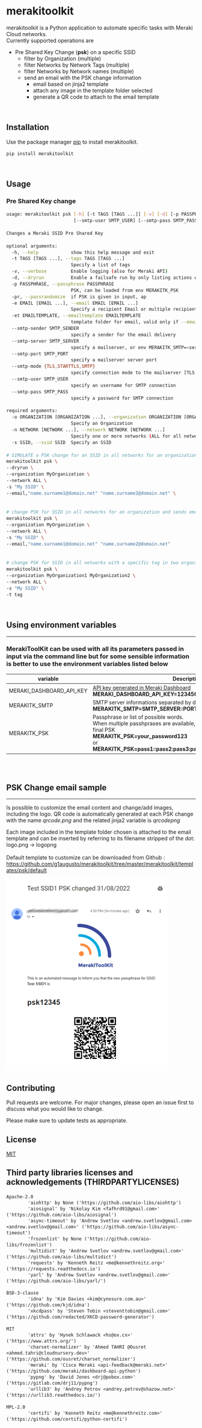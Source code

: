 # merakitoolkit

merakitoolkit is a Python application to automate specific tasks with Meraki Cloud networks.<br>
Currently supported operations are
- Pre Shared Key Change (**psk**) on a specific SSID
  - filter by Organization (multiple)
  - filter Networks by Network Tags (multiple)
  - filter Networks by Network names (multiple)
  - send an email with the PSK change information
    - email based on jinja2 template
    - attach any image in the template folder selected
    - generate a QR code to attach to the email template

<br>


## Installation

Use the package manager [pip](https://pip.pypa.io/en/stable/) to install merakitoolkit.

```bash
pip install merakitoolkit
```
<br>

## Usage
### Pre Shared Key change
```bash
usage: merakitoolkit psk [-h] [-t TAGS [TAGS ...]] [-v] [-d] [-p PASSPHRASE] [-pr] [-e EMAIL [EMAIL ...]] [-et EMAILTEMPLATE] [--smtp-sender SMTP_SENDER] [--smtp-server SMTP_SERVER] [--smtp-port SMTP_PORT] [--smtp-mode {TLS,STARTTLS,SMTP}]
                         [--smtp-user SMTP_USER] [--smtp-pass SMTP_PASS] -o ORGANIZATION [ORGANIZATION ...] -n NETWORK [NETWORK ...] -s SSID

Changes a Meraki SSID Pre Shared Key

optional arguments:
  -h, --help            show this help message and exit
  -t TAGS [TAGS ...], --tags TAGS [TAGS ...]
                        Specify a list of tags
  -v, --verbose         Enable logging (also for Meraki API)
  -d, --dryrun          Enable a failsafe run by only listing actions without applying them
  -p PASSPHRASE, --passphrase PASSPHRASE
                        PSK, can be loaded from env MERAKITK_PSK
  -pr, --passrandomize  if PSK is given in input, ap
  -e EMAIL [EMAIL ...], --email EMAIL [EMAIL ...]
                        Specify a recipient Email or multiple recipients
  -et EMAILTEMPLATE, --emailtemplate EMAILTEMPLATE
                        template folder for email, valid only if --email is set
  --smtp-sender SMTP_SENDER
                        specify a sender for the email delivery
  --smtp-server SMTP_SERVER
                        specify a mailserver, or env MERAKITK_SMTP=<server>:<port>:<mode>:<user>:<pass>
  --smtp-port SMTP_PORT
                        specify a mailserver server port
  --smtp-mode {TLS,STARTTLS,SMTP}
                        specify connection mode to the mailserver [TLS|STARTTLS|SMTP] default=TLS
  --smtp-user SMTP_USER
                        specify an username for SMTP connection
  --smtp-pass SMTP_PASS
                        specify a password for SMTP connection

required arguments:
  -o ORGANIZATION [ORGANIZATION ...], --organization ORGANIZATION [ORGANIZATION ...]
                        Specify an Organization
  -n NETWORK [NETWORK ...], --network NETWORK [NETWORK ...]
                        Specify one or more networks (ALL for all networks)
  -s SSID, --ssid SSID  Specify an SSID

# SIMULATE a PSK change for an SSID in all networks for an organization, print a report of what would have happened (API KEY, email, PSK are set via env variables)
merakitoolkit psk \ 
--dryrun \
--organization MyOrganization \
--network ALL \
-s "My SSID" \
--email,"name.surname1@domain.net" "name.surname2@domain.net" \


# change PSK for SSID in all networks for an organization and sends email aftwerwards (API KEY, email, PSK are set via env variables)
merakitoolkit psk \ 
--organization MyOrganization \
--network ALL \
-s "My SSID" \
--email,"name.surname1@domain.net" "name.surname2@domain.net"


# change PSK for SSID in all networks with a specific tag in two organizations (API KEY, email, PSK are set via env variables)
merakitoolkit psk \ 
--organization MyOrganization1 MyOrganization2 \
--network ALL \
-s "My SSID" \
-t tag
```
<br>

## Using environment variables
------------------------------------------
### MerakiToolKit can be used with all its parameters passed in input via the command line but for some sensible information is better to use the environment variables listed below
| variable      | Description |
| ----------- | ------------------------------------------ |
| MERAKI_DASHBOARD_API_KEY      | [API key generated in Meraki Dashboard](https://documentation.meraki.com/General_Administration/Other_Topics/Cisco_Meraki_Dashboard_API#Enable_API_Access)<br>**MERAKI_DASHBOARD_API_KEY=123456789abcdefghi**       |
| MERAKITK_SMTP   | SMTP server informations separated by double colon :: in the form: <br>**MERAKITK_SMTP=SMTP_SERVER::PORT::MODE::USERNAME::PASSWORD** |
|MERAKITK_PSK| Passphrase or list of possible words.<br>When multiple passhprases are available, entropy is always added to the final PSK<br>**MERAKITK_PSK=your_password123**<br>or<br>**MERAKITK_PSK=pass1::pass2:pass3:pass4:pass5**

<br><br>

## PSK Change email sample
------------------------------------------
Is possible to customize the email content and change/add images, including the logo.
QR code is automatically generated at each PSK change with the name *qrcode.png* and the related jinja2 variable is *qrcodepng*

Each image included in the template folder chosen is attached to the email template and can be inserted by referring to its filename stripped of the dot:<br>logo.png -> logopng
<br><br>
Default template to customize can be downloaded from Github : https://github.com/g1augusto/merakitoolkit/tree/master/merakitoolkit/templates/psk/default

![email sample image](https://github.com/g1augusto/merakitoolkit/raw/master/docs/emailsample.png "email sample image")

## Contributing
Pull requests are welcome. For major changes, please open an issue first to discuss what you would like to change.

Please make sure to update tests as appropriate.

## License
[MIT](https://choosealicense.com/licenses/mit/)

## Third party libraries licenses and acknowledgements (THIRDPARTYLICENSES)
```
Apache-2.0
        'aiohttp' by None ('https://github.com/aio-libs/aiohttp')
        'aiosignal' by 'Nikolay Kim <fafhrd91@gmail.com>' ('https://github.com/aio-libs/aiosignal')
        'async-timeout' by 'Andrew Svetlov <andrew.svetlov@gmail.com> <andrew.svetlov@gmail.com>' ('https://github.com/aio-libs/async-timeout')
        'frozenlist' by None ('https://github.com/aio-libs/frozenlist')
        'multidict' by 'Andrew Svetlov <andrew.svetlov@gmail.com>' ('https://github.com/aio-libs/multidict')
        'requests' by 'Kenneth Reitz <me@kennethreitz.org>' ('https://requests.readthedocs.io')
        'yarl' by 'Andrew Svetlov <andrew.svetlov@gmail.com>' ('https://github.com/aio-libs/yarl/')

BSD-3-clause
        'idna' by 'Kim Davies <kim@cynosure.com.au>' ('https://github.com/kjd/idna')
        'xkcdpass' by 'Steven Tobin <steventtobin@gmail.com>' ('https://github.com/redacted/XKCD-password-generator')

MIT
        'attrs' by 'Hynek Schlawack <hs@ox.cx>' ('https://www.attrs.org/')
        'charset-normalizer' by 'Ahmed TAHRI @Ousret <ahmed.tahri@cloudnursery.dev>' ('https://github.com/ousret/charset_normalizer')
        'meraki' by 'Cisco Meraki <api-feedback@meraki.net>' ('https://github.com/meraki/dashboard-api-python')
        'pypng' by 'David Jones <drj@pobox.com>' ('https://gitlab.com/drj11/pypng')
        'urllib3' by 'Andrey Petrov <andrey.petrov@shazow.net>' ('https://urllib3.readthedocs.io/')

MPL-2.0
        'certifi' by 'Kenneth Reitz <me@kennethreitz.com>' ('https://github.com/certifi/python-certifi')
```